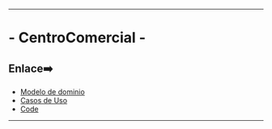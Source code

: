 

---

# - CentroComercial -


## Enlace➡️


- [Modelo de dominio](/archivosMd/modelosUml.md)
- [Casos de Uso](/archivosMd/casosDeUso.md)
- [Code]()


---
